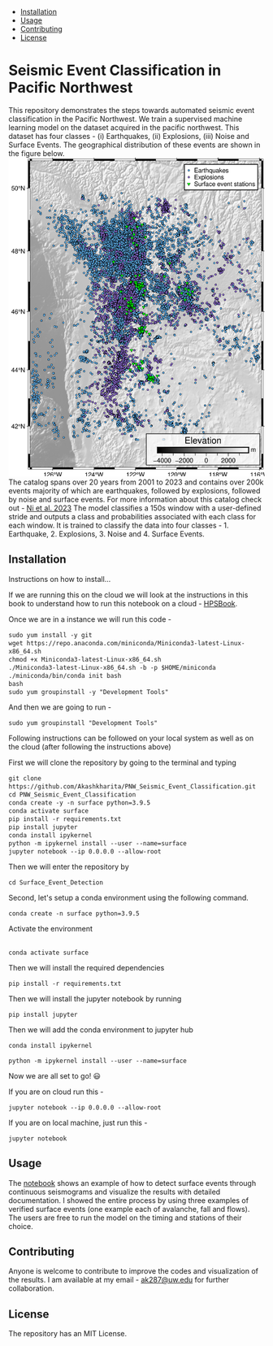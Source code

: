 - [Installation](#installation)
- [Usage](#usage)
- [Contributing](#contributing)
- [License](#license)


# Seismic Event Classification in Pacific Northwest

This repository demonstrates the steps towards automated seismic event classification in the Pacific Northwest. We train a supervised machine learning model on the dataset acquired in the pacific northwest. This dataset has four classes - (i) Earthquakes, (ii) Explosions, (iii) Noise and Surface Events. The geographical distribution of these events are shown in the figure below. ![Seismic events in the Pacific Northwest](Figures/Figure_1.png) 
The catalog spans over 20 years from 2001 to 2023 and contains over 200k events majority of which are earthquakes, followed by explosions, followed by noise and surface events. For more information about this catalog check out - [Ni et al. 2023](https://seismica.library.mcgill.ca/article/view/368/868)
The model classifies a 150s window with a user-defined stride and outputs a class and probabilities associated with each class for each window. It is trained to classify the data into four classes - 1. Earthquake, 2. Explosions, 3. Noise and 4. Surface Events. 



## Installation

Instructions on how to install...

If we are running this on the cloud we will look at the instructions in this book to understand how to run this notebook on a cloud - [HPSBook](https://seisscoped.org/HPS-book/chapters/cloud/AWS_101.html).

Once we are in a instance we will run this code - 

```
sudo yum install -y git
wget https://repo.anaconda.com/miniconda/Miniconda3-latest-Linux-x86_64.sh
chmod +x Miniconda3-latest-Linux-x86_64.sh 
./Miniconda3-latest-Linux-x86_64.sh -b -p $HOME/miniconda
./miniconda/bin/conda init bash
bash
sudo yum groupinstall -y "Development Tools"
```

And then we are going to run - 
```
sudo yum groupinstall "Development Tools"
```


Following instructions can be followed on your local system as well as on the cloud (after following the instructions above)


First we will clone the repository by going to the terminal and typing

```
git clone https://github.com/Akashkharita/PNW_Seismic_Event_Classification.git
cd PNW_Seismic_Event_Classification
conda create -y -n surface python=3.9.5
conda activate surface
pip install -r requirements.txt
pip install jupyter
conda install ipykernel
python -m ipykernel install --user --name=surface
jupyter notebook --ip 0.0.0.0 --allow-root
```


Then we will enter the repository by

```
cd Surface_Event_Detection
```


Second, let's setup a conda environment using the following command. 

```
conda create -n surface python=3.9.5
```

Activate the environment

```

conda activate surface
```

Then we will install the required dependencies 
```
pip install -r requirements.txt
```
Then we will install the jupyter notebook by running 

```
pip install jupyter
```



Then we will add the conda environment to jupyter hub 
```
conda install ipykernel
```
```
python -m ipykernel install --user --name=surface
```


Now we are all set to go! 😃


If you are on cloud run this - 

```
jupyter notebook --ip 0.0.0.0 --allow-root
```

If you are on local machine, just run this - 

```
jupyter notebook
```



## Usage
The [notebook](Notebooks/Automated_Surface_Event_Detection.ipynb) shows an example of how to detect surface events through continuous seismograms and visualize the results with detailed documentation. I showed the entire process by using three examples of verified surface events (one example each of avalanche, fall and flows). The users are free to run the model on the timing and stations of their choice. 


## Contributing
Anyone is welcome to contribute to improve the codes and visualization of the results. I am available at my email  - ak287@uw.edu for further collaboration. 

## License

The repository has an MIT License. 
